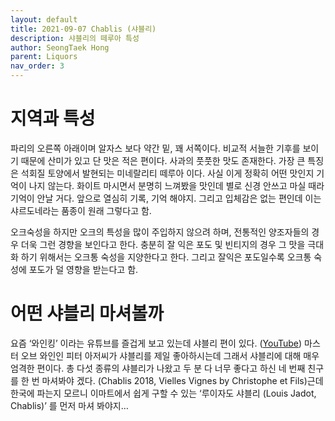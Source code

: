 ```yaml
---
layout: default
title: 2021-09-07 Chablis (샤블리)
description: 샤블리의 떼루아 특성
author: SeongTaek Hong
parent: Liquors 
nav_order: 3
---
```


# 지역과 특성
파리의 오른쪽 아래이며 알자스 보다 약간 밑, 꽤 서쪽이다. 비교적 서늘한 기후를 보이기 때문에 산미가 있고 단 맛은 적은 편이다. 사과의 풋풋한 맛도 존재한다. 가장 큰 특징은 석회질 토양에서 발현되는 미네랄리티 떼루아 이다. 사실 이게 정확히 어떤 맛인지 기억이 나지 않는다. 화이트 마시면서 분명히 느껴봤을 맛인데 별로 신경 안쓰고 마실 때라 기억이 안날 거다. 앞으로 열심히 기록, 기억 해야지. 그리고 입체감은 없는 편인데 이는 샤르도네라는 품종이 원래 그렇다고 함.

오크숙성을 하지만 오크의 특성을 많이 주입하지 않으려 하며, 전통적인 양조자들의 경우 더욱 그런 경향을 보인다고 한다. 충분히 잘 익은 포도 및 빈티지의 경우 그 맛을 극대화 하기 위해서는 오크통 숙성을 지양한다고 한다. 그리고 잘익은 포도일수록 오크통 숙성에 포도가 덜 영향을 받는다고 함.

# 어떤 샤블리 마셔볼까
요즘 ‘와인킹’ 이라는 유튜브를 즐겁게 보고 있는데 샤블리 편이 있다. ([YouTube](https://www.youtube.com/watch?v=_uxQNDEmVRk)) 마스터 오브 와인인 피터 아저씨가 샤블리를 제일 좋아하시는데 그래서 샤블리에 대해 매우 엄격한 편이다. 총 다섯 종류의 샤블리가 나왔고 두 분 다 너무 좋다고 하신 네 번째 친구를 한 번 마셔봐야 겠다. (Chablis 2018, Vielles Vignes by Christophe et Fils)근데 한국에 파는지 모르니 이마트에서 쉽게 구할 수 있는 ‘루이자도 샤블리 (Louis Jadot, Chablis)’ 를 먼저 마셔 봐야지…

